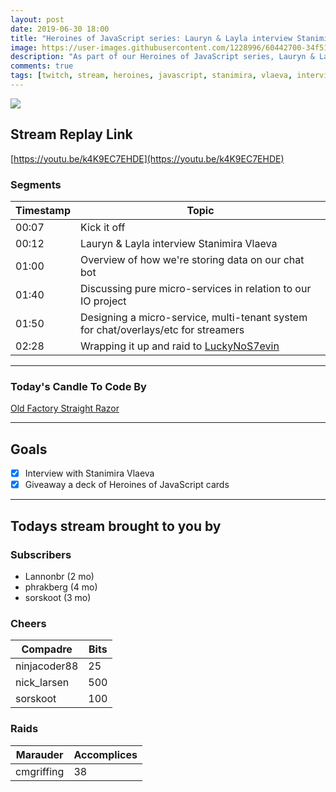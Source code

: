 ```yaml
---
layout: post
date: 2019-06-30 18:00
title: "Heroines of JavaScript series: Lauryn & Layla interview Stanimira Vlaeva"
image: https://user-images.githubusercontent.com/1228996/60442700-34f51500-9bdf-11e9-92b7-c2a967baf772.png
description: "As part of our Heroines of JavaScript series, Lauryn & Layla interview Stanimira Vlaeva."
comments: true
tags: [twitch, stream, heroines, javascript, stanimira, vlaeva, interview]
---
```


<img src="{{page.image}}"/>

## Stream Replay Link

[https://youtu.be/k4K9EC7EHDE](https://youtu.be/k4K9EC7EHDE)

<!--more-->

### Segments

| Timestamp | Topic                                                                                   |
| ---       | ---                                                                                     |
| 00:07     | Kick it off                                                                             |
| 00:12     | Lauryn & Layla interview Stanimira Vlaeva                                               |
| 01:00     | Overview of how we're storing data on our chat bot                                      |
| 01:40     | Discussing pure micro-services in relation to our IO project                            |
| 01:50     | Designing a micro-service, multi-tenant system for chat/overlays/etc for streamers      |
| 02:28     | Wrapping it up and raid to [LuckyNoS7evin](https://twitch.tv/LuckyNoS7evin)             |

---

### Today's Candle To Code By

[Old Factory Straight Razor](https://amzn.to/2IHHPNJ)

---

## Goals

- [x] Interview with Stanimira Vlaeva
- [x] Giveaway a deck of Heroines of JavaScript cards

---

## Todays stream brought to you by

### Subscribers

- Lannonbr (2 mo)
- phrakberg (4 mo)
- sorskoot (3 mo)

### Cheers

| Compadre      | Bits      |
| ---           | ---       |
| ninjacoder88  | 25        |
| nick_larsen   | 500       |
| sorskoot      | 100       |

### Raids

| Marauder      | Accomplices   |
| ---           | ---           |
| cmgriffing    | 38            |
